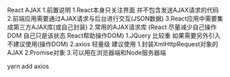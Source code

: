 React AJAX
1.前置说明
    1.React本身只关注界面 并不包含发送AJAX请求的代码
    2.前端应用需要通过AJAX请求与后台进行交互(JSON数据)
    3.React应用中需要集成第三方AJAX库(或自己封装)
2.常用的AJAX请求库
    (React 尽量减少自己操作DOM 自己只是该状态 React帮助操作DOM)
    1.JQuery 比较重 如果需要另外引入 不建议使用(操作DOM)
    2.axios     轻量级 建议使用
        1.封装XmlHttpRequest对象的AJAX
        2.Promise对象
        3.可以用在浏览器端和Node服务器端

yarn add axios